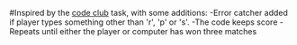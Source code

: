 #Inspired by the [code club](http://www.codeclub.org) task, with some additions:
-Error catcher added if player types something other than 'r', 'p' or 's'.
-The code keeps score 
-Repeats until either the player or computer has won three matches


